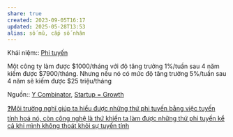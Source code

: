 ```yaml
---
share: true
created: 2023-09-05T16:17
updated: 2025-05-28T13:53
alias: số mũ, cấp số nhân
---
```

Khái niệm:: [Phi tuyến](../../%CE%9E%20Kh%C3%A1i%20ni%E1%BB%87m/Ph%C3%A1t%20tri%E1%BB%83n%20s%E1%BA%A3n%20ph%E1%BA%A9m,%20l%C3%AAn%20k%E1%BA%BF%20ho%E1%BA%A1ch,%20c%C3%B4ng%20vi%E1%BB%87c/Phi%20tuy%E1%BA%BFn.md)

Một công ty làm được $1000/tháng với độ tăng trưởng 1%/tuần sau 4 năm kiếm được $7900/tháng. Nhưng nếu nó có mức độ tăng trưởng 5%/tuần sau 4 năm sẽ kiếm được $25 triệu/tháng

Nguồn:: [Y Combinator](../../%CE%9E%20Ngu%E1%BB%93n/Y%20Combinator.md), [Startup = Growth](http://paulgraham.com/growth.html)

[❓Môi trường nghĩ giúp ta hiểu được những thứ phi tuyến bằng việc tuyến tính hoá nó, còn công nghệ là thứ khiến ta làm được những thứ phi tuyến kể cả khi mình không thoát khỏi sự tuyến tính](./%E2%9D%93M%C3%B4i%20tr%C6%B0%E1%BB%9Dng%20ngh%C4%A9%20gi%C3%BAp%20ta%20hi%E1%BB%83u%20%C4%91%C6%B0%E1%BB%A3c%20nh%E1%BB%AFng%20th%E1%BB%A9%20phi%20tuy%E1%BA%BFn%20b%E1%BA%B1ng%20vi%E1%BB%87c%20tuy%E1%BA%BFn%20t%C3%ADnh%20ho%C3%A1%20n%C3%B3,%20c%C3%B2n%20c%C3%B4ng%20ngh%E1%BB%87%20l%C3%A0%20th%E1%BB%A9%20khi%E1%BA%BFn%20ta%20l%C3%A0m%20%C4%91%C6%B0%E1%BB%A3c%20nh%E1%BB%AFng%20th%E1%BB%A9%20phi%20tuy%E1%BA%BFn%20k%E1%BB%83%20c%E1%BA%A3%20khi%20m%C3%ACnh%20kh%C3%B4ng%20tho%C3%A1t%20kh%E1%BB%8Fi%20s%E1%BB%B1%20tuy%E1%BA%BFn%20t%C3%ADnh.md) 